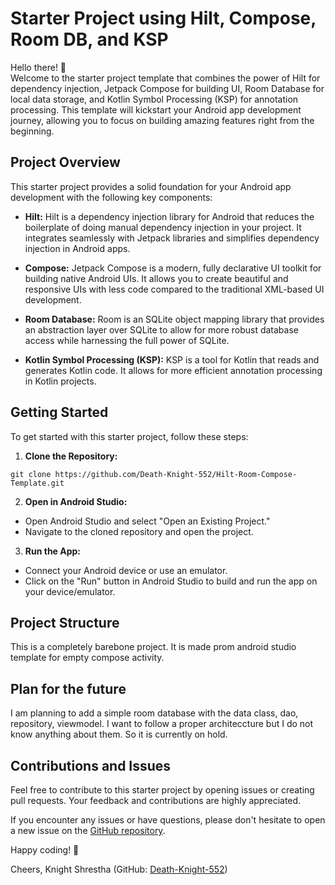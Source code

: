 # Starter Project using Hilt, Compose, Room DB, and KSP

Hello there! 👋 <br/>
Welcome to the starter project template that combines the power of Hilt for dependency injection, Jetpack Compose for building UI, Room Database for local data storage, and Kotlin Symbol Processing (KSP) for annotation processing. This template will kickstart your Android app development journey, allowing you to focus on building amazing features right from the beginning.

## Project Overview

This starter project provides a solid foundation for your Android app development with the following key components:

- **Hilt:** Hilt is a dependency injection library for Android that reduces the boilerplate of doing manual dependency injection in your project. It integrates seamlessly with Jetpack libraries and simplifies dependency injection in Android apps.

- **Compose:** Jetpack Compose is a modern, fully declarative UI toolkit for building native Android UIs. It allows you to create beautiful and responsive UIs with less code compared to the traditional XML-based UI development.

- **Room Database:** Room is an SQLite object mapping library that provides an abstraction layer over SQLite to allow for more robust database access while harnessing the full power of SQLite.

- **Kotlin Symbol Processing (KSP):** KSP is a tool for Kotlin that reads and generates Kotlin code. It allows for more efficient annotation processing in Kotlin projects.

## Getting Started

To get started with this starter project, follow these steps:

1. **Clone the Repository:**
```shell
git clone https://github.com/Death-Knight-552/Hilt-Room-Compose-Template.git
```

2. **Open in Android Studio:**
- Open Android Studio and select "Open an Existing Project."
- Navigate to the cloned repository and open the project.

3. **Run the App:**
- Connect your Android device or use an emulator.
- Click on the "Run" button in Android Studio to build and run the app on your device/emulator.

## Project Structure

This is a completely barebone project. It is made prom android studio template for empty compose activity. 

## Plan for the future

I am planning to add a simple room database with the data class, dao, repository, viewmodel. I want to follow a proper architeccture but I do not know anything about them. So it is currently on hold.

## Contributions and Issues

Feel free to contribute to this starter project by opening issues or creating pull requests. Your feedback and contributions are highly appreciated.

If you encounter any issues or have questions, please don't hesitate to open a new issue on the [GitHub repository](https://github.com/Death-Knight-552/Hilt-Room-Compose-Template).

Happy coding! 🚀

Cheers,
Knight Shrestha (GitHub: [Death-Knight-552](https://github.com/Death-Knight-552))
